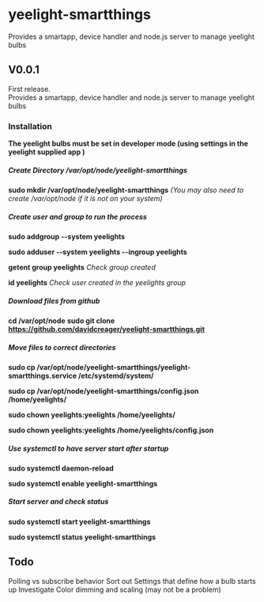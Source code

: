 # yeelight-smartthings
Provides a smartapp, device handler and node.js server to manage yeelight bulbs
## V0.0.1
First release.    
Provides a smartapp, device handler and node.js server to manage yeelight bulbs


### Installation
**The yeelight bulbs must be set in developer mode (using settings in the yeelight supplied app )**
##### Create Directory /var/opt/node/yeelight-smartthings
**sudo mkdir /var/opt/node/yeelight-smartthings** *(You may also need to create /var/opt/node if it is not on your system)*
##### Create user and group to run the process
**sudo addgroup --system yeelights**

**sudo adduser --system yeelights --ingroup yeelights**

**getent group yeelights** *Check group created*

**id yeelights** *Check user created in the yeelights group*

##### Download files from github
**cd /var/opt/node**
**sudo git clone https://github.com/davidcreager/yeelight-smartthings.git**
##### Move files to correct directories
**sudo cp /var/opt/node/yeelight-smartthings/yeelight-smartthings.service /etc/systemd/system/**

**sudo cp /var/opt/node/yeelight-smartthings/config.json /home/yeelights/**

**sudo chown yeelights:yeelights /home/yeelights/**

**sudo chown yeelights:yeelights /home/yeelights/config.json**

##### Use systemctl to have server start after startup
**sudo systemctl daemon-reload**

**sudo systemctl enable yeelight-smartthings**

##### Start server and check status
**sudo systemctl start yeelight-smartthings**

**sudo systemctl status yeelight-smartthings**

## Todo
Polling vs subscribe behavior
Sort out Settings that define how a bulb starts up
Investigate Color dimming and scaling (may not be a problem)




